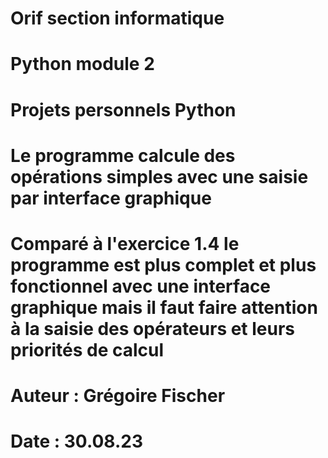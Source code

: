 # Orif section informatique
# Python module 2
# Projets personnels Python 
# Le programme calcule des opérations simples avec une saisie par interface graphique
# Comparé à l'exercice 1.4 le programme est plus complet et plus fonctionnel avec une interface graphique mais il faut faire attention à la saisie des opérateurs et leurs priorités de calcul
# Auteur : Grégoire Fischer
# Date   : 30.08.23
